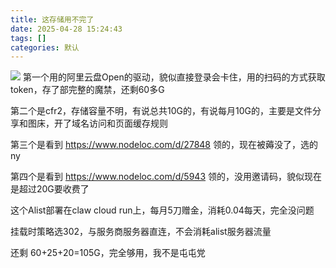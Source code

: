 ```yaml
---
title: 这存储用不完了
date: 2025-04-28 15:24:43
tags: []
categories: 默认
---
```


![](https://s.rmimg.com/2025-04-28/1745845841-390892-2025-04-28-210911.png)
第一个用的阿里云盘Open的驱动，貌似直接登录会卡住，用的扫码的方式获取token，存了部完整的魔禁，还剩60多G

第二个是cfr2，存储容量不明，有说总共10G的，有说每月10G的，主要是文件分享和图床，开了域名访问和页面缓存规则

第三个是看到 https://www.nodeloc.com/d/27848 领的，现在被薅没了，选的ny

第四个是看到 https://www.nodeloc.com/d/5943 领的，没用邀请码，貌似现在是超过20G要收费了

这个Alist部署在claw cloud run上，每月5刀赠金，消耗0.04每天，完全没问题

挂载时策略选302，与服务商服务器直连，不会消耗alist服务器流量

还剩 60+25+20=105G，完全够用，我不是屯屯党
